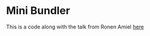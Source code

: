 # Mini Bundler

This is a code along with the talk from Ronen Amiel [here](https://www.youtube.com/watch?v=Gc9-7PBqOC8)